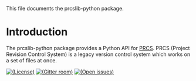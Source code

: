 This file documents the prcslib-python package.

# Introduction

The prcslib-python package provides a Python API for [PRCS][].
PRCS (Project Revision Control System) is a legacy version control system
which works on a set of files at once.

[![(License)](https://img.shields.io/badge/license-MIT-blue.svg)][MIT]
[![(Gitter room)](https://img.shields.io/gitter/room/vx68k/prcslib-python.svg)][Gitter room]
[![(Open issues)](https://img.shields.io/bitbucket/issues/vx68k/prcslib-python.svg)][open issues]

[PRCS]: http://prcs.sourceforge.net/

[MIT]: https://spdx.org/licenses/MIT.html "MIT License"
[Gitter room]: https://gitter.im/vx68k/prcslib-python
[Open issues]: https://bitbucket.org/vx68k/prcslib-python/issues?status=new&status=open
